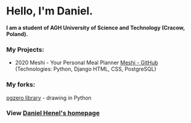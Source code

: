 # Hello, I'm Daniel.

**I am a student of AGH University of Science and Technology (Cracow, Poland).**

### My Projects:

* 2020 Meshi - Your Personal Meal Planner [Meshi - GitHub](https://github.com/AGH-Narzedzia-Informatyczne/meshi)
  (Technologies: Python, Django HTML, CSS, PostgreSQL)

### My forks:
[pgzero library](https://github.com/danielhenel/pgzero) - drawing in Python
 
### View [Daniel Henel's homepage](https://danielhenel.github.io)


